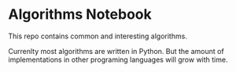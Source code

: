 # Algorithms Notebook

This repo contains common and interesting algorithms. 

Currenlty most algorithms are written in Python. But the amount of implementations in other programing languages will grow with time. 